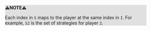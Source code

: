 <div style="margin:2em; background-color: #e0e0e0;">

<strong>⚠️NOTE️️️⚠️</strong>

Each index in `S` maps to the player at the same index in `I`. For example, `S2` is the set of strategies for player `2`.
</div>


